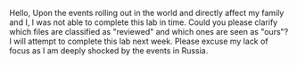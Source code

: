Hello,
Upon the events rolling out in the world and directly affect my family and I, I was not able to complete this lab in time. Could you please clarify which files are classified as 
"reviewed" and which ones are seen as "ours"? I will attempt to complete this lab next week. Please excuse my lack of focus as I am deeply shocked by the events in Russia.
